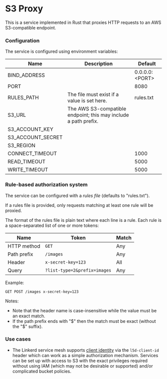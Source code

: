 S3 Proxy
========

This is a service implemented in Rust that proxies HTTP requests to an AWS S3-compatible endpoint.

### Configuration

The service is configured using environment variables:

| Name              | Description                                                     | Default              |
|-------------------|-----------------------------------------------------------------|----------------------|
| BIND_ADDRESS      |                                                                 | 0.0.0.0:&lt;PORT&gt; |
| PORT              |                                                                 | 8080                 |
| RULES_PATH        | The file must exist if a value is set here.                     | rules.txt            |
| S3_URL            | The AWS S3-compatible endpoint; this may include a path prefix. |                      |
| S3_ACCOUNT_KEY    |                                                                 |                      |
| S3_ACCOUNT_SECRET |                                                                 |                      |
| S3_REGION         |                                                                 |                      |
| CONNECT_TIMEOUT   |                                                                 | 1000                 |
| READ_TIMEOUT      |                                                                 | 5000                 |
| WRITE_TIMEOUT     |                                                                 | 5000                 |

### Rule-based authorization system

The service can be configured with a _rules file_ (defaults to "rules.txt").

If a rules file is provided, only requests matching at least one rule will be proxied.

The format of the rules file is plain text where each line is a rule. Each rule is a space-separated list of one or more tokens:

| Name        | Token                         | Match  |
|-------------|-------------------------------|--------|
| HTTP method | `GET`                         | Any    |
| Path prefix | `/images`                     | Any    |
| Header      | `x-secret-key=123`            | All    |
| Query       | `?list-type=2&prefix=images`  | Any    |

Example:
```
GET POST /images x-secret-key=123
```

Notes:

- Note that the header name is case-insensitive while the value must be an exact match.
- If the path prefix ends with "$" then the match must be exact (without the "$" suffix).

### Use cases

- The Linkerd service mesh supports [client identity](https://linkerd.io/2019/02/12/announcing-linkerd-2-2/) via the `l5d-client-id` header which can work as a simple authorization mechanism. Services can be set up with access to S3 with the exact privileges required without using IAM (which may not be desirable or supported) and/or complicated bucket policies.

